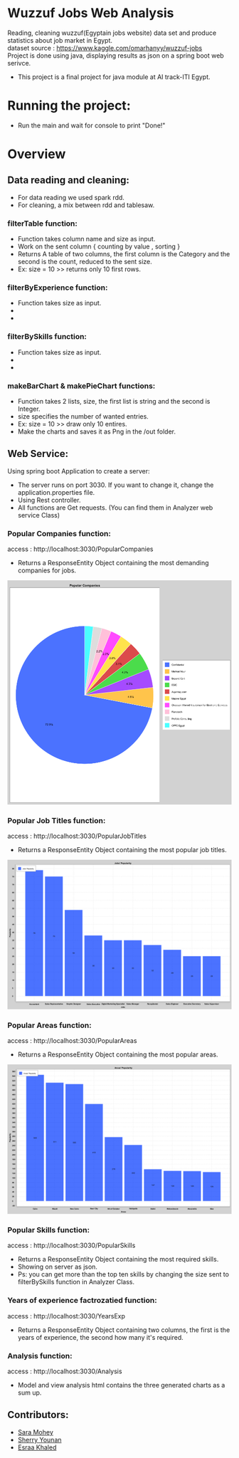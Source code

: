 # Wuzzuf Jobs Web Analysis

Reading, cleaning wuzzuf(Egyptain jobs website) data set and produce statistics about job market in Egypt.\
dataset source : <a>https://www.kaggle.com/omarhanyy/wuzzuf-jobs</a> \
Project is done using java, displaying results as json on a spring boot web serivce. 
* This project is a final project for java module at AI track-ITI Egypt. 



# Running the project:

* Run the main and wait for console to print "Done!"

# Overview

## Data reading and cleaning:

* For data reading we used spark rdd.
* For cleaning, a mix between rdd and tablesaw. 

### filterTable function:

* Function takes column name and size as input.
* Work on the sent column { counting by value , sorting }
* Returns A table of two columns, the first column is the Category and the second is the count, reduced to the sent size.
* Ex: size = 10 >> returns only 10 first rows.

### filterByExperience function:

* Function takes size as input.
*
*


### filterBySkills function:

* Function takes size as input.
*
*

### makeBarChart & makePieChart functions:

* Function takes 2 lists, size, the first list is string and the second is Integer.
* size specifies the number of wanted entries.
* Ex: size = 10 >> draw only 10 entires.
* Make the charts and saves it as Png in the /out folder.



## Web Service:

Using spring boot Application to create a server:
* The server runs on port 3030. If you want to change it, change the application.properties file.
* Using Rest controller. 
* All functions are Get requests. (You can find them in Analyzer web service Class)

### Popular Companies function:

access : <a>http://localhost:3030/PopularCompanies</a>
* Returns a ResponseEntity Object containing the most demanding companies for jobs.

![](https://github.com/December-peony/WuzzufJobsWebAnalysis/blob/master/src/main/resources/static/Companies.png)

### Popular Job Titles function:

access : <a>http://localhost:3030/PopularJobTitles</a>
* Returns a ResponseEntity Object containing the most popular job titles.

![](https://github.com/December-peony/WuzzufJobsWebAnalysis/blob/master/src/main/resources/static/Jobs.png)

### Popular Areas function:

access : <a>http://localhost:3030/PopularAreas</a>
* Returns a ResponseEntity Object containing  the most popular areas.

![](https://github.com/December-peony/WuzzufJobsWebAnalysis/blob/master/src/main/resources/static/Areas.png)

### Popular Skills function:

access : <a>http://localhost:3030/PopularSkills</a>
* Returns a ResponseEntity Object containing the most required skills.
* Showing on server as json.
* Ps: you can get more than the top ten skills by changing the size sent to filterBySkills function in Analyzer Class.

### Years of experience factrozatied function:

access : <a>http://localhost:3030/YearsExp</a>
* Returns a ResponseEntity Object containing two columns, the first is the years of experience, the second how many it's required.


### Analysis function:

access : <a>http://localhost:3030/Analysis</a>
* Model and view analysis html contains the three generated charts as a sum up.

## Contributors:
* <a href="https://github.com/saramohey">Sara Mohey</a>
* <a href="https://github.com/Sherry-Younan">Sherry Younan</a>
* <a href="https://github.com/December-peony">Esraa Khaled</a>




